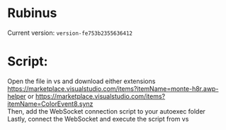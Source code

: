 # Rubinus
Current version: `version-fe753b2355636412`

# Script:

Open the file in vs and download either extensions https://marketplace.visualstudio.com/items?itemName=monte-h8r.awp-helper or https://marketplace.visualstudio.com/items?itemName=CoIorEvent8.synz  
Then, add the WebSocket connection script to your autoexec folder  
Lastly, connect the WebSocket and execute the script from vs  
